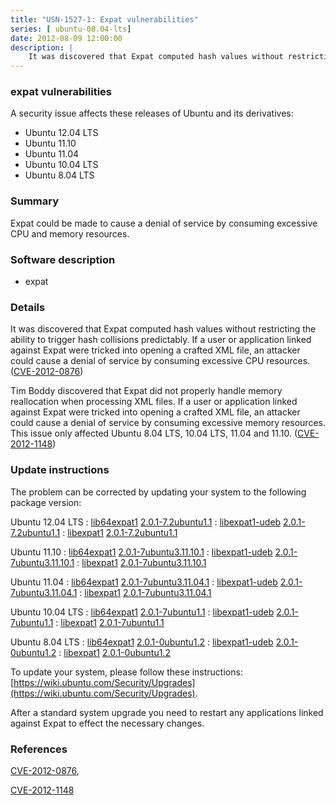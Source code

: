 ```yaml
---
title: "USN-1527-1: Expat vulnerabilities"
series: [ ubuntu-08.04-lts]
date: 2012-08-09 12:00:00
description: |
    It was discovered that Expat computed hash values without restricting the ability to trigger hash collisions predictably. If a user or application linked against Expat were tricked into opening a crafted XML file, an attacker could cause a denial of service by consuming excessive CPU resources. ([CVE-2012-0876](http://people.ubuntu.com/~ubuntu-security/cve/CVE-2012-0876))
--- 
```

 
### expat vulnerabilities

A security issue affects these releases of Ubuntu and its derivatives:

* Ubuntu 12.04 LTS
* Ubuntu 11.10
* Ubuntu 11.04
* Ubuntu 10.04 LTS
* Ubuntu 8.04 LTS

### Summary

Expat could be made to cause a denial of service by consuming excessive CPU and memory resources.

### Software description

* expat 

### Details

It was discovered that Expat computed hash values without restricting the ability to trigger hash collisions predictably. If a user or application linked against Expat were tricked into opening a crafted XML file, an attacker could cause a denial of service by consuming excessive CPU resources. ([CVE-2012-0876](http://people.ubuntu.com/~ubuntu-security/cve/CVE-2012-0876))

Tim Boddy discovered that Expat did not properly handle memory reallocation when processing XML files. If a user or application linked against Expat were tricked into opening a crafted XML file, an attacker could cause a denial of service by consuming excessive memory resources. This issue only affected Ubuntu 8.04 LTS, 10.04 LTS, 11.04 and 11.10. ([CVE-2012-1148](http://people.ubuntu.com/~ubuntu-security/cve/CVE-2012-1148)) 

### Update instructions

The problem can be corrected by updating your system to the following package version:

Ubuntu 12.04 LTS
 : [lib64expat1](https://launchpad.net/ubuntu/+source/expat) <span> [2.0.1-7.2ubuntu1.1](https://launchpad.net/ubuntu/+source/expat/2.0.1-7.2ubuntu1.1) </span> 
 : [libexpat1-udeb](https://launchpad.net/ubuntu/+source/expat) <span> [2.0.1-7.2ubuntu1.1](https://launchpad.net/ubuntu/+source/expat/2.0.1-7.2ubuntu1.1) </span> 
 : [libexpat1](https://launchpad.net/ubuntu/+source/expat) <span> [2.0.1-7.2ubuntu1.1](https://launchpad.net/ubuntu/+source/expat/2.0.1-7.2ubuntu1.1) </span> 

Ubuntu 11.10
 : [lib64expat1](https://launchpad.net/ubuntu/+source/expat) <span> [2.0.1-7ubuntu3.11.10.1](https://launchpad.net/ubuntu/+source/expat/2.0.1-7ubuntu3.11.10.1) </span> 
 : [libexpat1-udeb](https://launchpad.net/ubuntu/+source/expat) <span> [2.0.1-7ubuntu3.11.10.1](https://launchpad.net/ubuntu/+source/expat/2.0.1-7ubuntu3.11.10.1) </span> 
 : [libexpat1](https://launchpad.net/ubuntu/+source/expat) <span> [2.0.1-7ubuntu3.11.10.1](https://launchpad.net/ubuntu/+source/expat/2.0.1-7ubuntu3.11.10.1) </span> 

Ubuntu 11.04
 : [lib64expat1](https://launchpad.net/ubuntu/+source/expat) <span> [2.0.1-7ubuntu3.11.04.1](https://launchpad.net/ubuntu/+source/expat/2.0.1-7ubuntu3.11.04.1) </span> 
 : [libexpat1-udeb](https://launchpad.net/ubuntu/+source/expat) <span> [2.0.1-7ubuntu3.11.04.1](https://launchpad.net/ubuntu/+source/expat/2.0.1-7ubuntu3.11.04.1) </span> 
 : [libexpat1](https://launchpad.net/ubuntu/+source/expat) <span> [2.0.1-7ubuntu3.11.04.1](https://launchpad.net/ubuntu/+source/expat/2.0.1-7ubuntu3.11.04.1) </span> 

Ubuntu 10.04 LTS
 : [lib64expat1](https://launchpad.net/ubuntu/+source/expat) <span> [2.0.1-7ubuntu1.1](https://launchpad.net/ubuntu/+source/expat/2.0.1-7ubuntu1.1) </span> 
 : [libexpat1-udeb](https://launchpad.net/ubuntu/+source/expat) <span> [2.0.1-7ubuntu1.1](https://launchpad.net/ubuntu/+source/expat/2.0.1-7ubuntu1.1) </span> 
 : [libexpat1](https://launchpad.net/ubuntu/+source/expat) <span> [2.0.1-7ubuntu1.1](https://launchpad.net/ubuntu/+source/expat/2.0.1-7ubuntu1.1) </span> 

Ubuntu 8.04 LTS
 : [lib64expat1](https://launchpad.net/ubuntu/+source/expat) <span> [2.0.1-0ubuntu1.2](https://launchpad.net/ubuntu/+source/expat/2.0.1-0ubuntu1.2) </span> 
 : [libexpat1-udeb](https://launchpad.net/ubuntu/+source/expat) <span> [2.0.1-0ubuntu1.2](https://launchpad.net/ubuntu/+source/expat/2.0.1-0ubuntu1.2) </span> 
 : [libexpat1](https://launchpad.net/ubuntu/+source/expat) <span> [2.0.1-0ubuntu1.2](https://launchpad.net/ubuntu/+source/expat/2.0.1-0ubuntu1.2) </span> 

To update your system, please follow these instructions: [https://wiki.ubuntu.com/Security/Upgrades](https://wiki.ubuntu.com/Security/Upgrades).

After a standard system upgrade you need to restart any applications linked against Expat to effect the necessary changes. 

### References

 [CVE-2012-0876](http://people.ubuntu.com/~ubuntu-security/cve/CVE-2012-0876), 

 [CVE-2012-1148](http://people.ubuntu.com/~ubuntu-security/cve/CVE-2012-1148)
 
